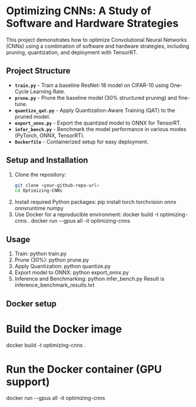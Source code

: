 # Optimizing CNNs: A Study of Software and Hardware Strategies

This project demonstrates how to optimize Convolutional Neural Networks (CNNs) using a combination of software and hardware strategies, including pruning, quantization, and deployment with TensorRT.

## Project Structure
- **`train.py`** - Train a baseline ResNet-18 model on CIFAR-10 using One-Cycle Learning Rate.
- **`prune.py`** - Prune the baseline model (30% structured pruning) and fine-tune.
- **`quantize_qat.py`** - Apply Quantization-Aware Training (QAT) to the pruned model.
- **`export_onnx.py`** - Export the quantized model to ONNX for TensorRT.
- **`infer_bench.py`** - Benchmark the model performance in various modes (PyTorch, ONNX, TensorRT).
- **`Dockerfile`** - Containerized setup for easy deployment.

## Setup and Installation
1. Clone the repository:
   ```bash
   git clone <your-github-repo-url>
   cd Optimizing-CNNs
2. Install required Python packages:
   pip install torch torchvision onnx onnxruntime numpy
3. Use Docker for a reproducible environment:
   docker build -t optimizing-cnns .
   docker run --gpus all -it optimizing-cnns

## Usage
1. Train:
   python train.py
2. Prune (30%):
   python prune.py
3. Apply Quantization:
   python quantize.py
4. Export model to ONNX:
   python export_onnx.py
5. Inference and Benchmarking:
   python infer_bench.py
Result is inference_benchmark_results.txt

## Docker setup
# Build the Docker image
docker build -t optimizing-cnns .

# Run the Docker container (GPU support)
docker run --gpus all -it optimizing-cnns
